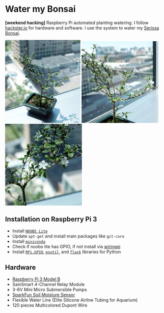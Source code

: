 # Water my Bonsai

**[weekend hacking]** Raspberry Pi automated planting watering. I follow [hackster.io](https://www.hackster.io/ben-eagan/raspberry-pi-automated-plant-watering-with-website-8af2dc)
for hardware and software. I use the system to water my [Serissa Bonsai](https://www.bonsaioutlet.com/serissa-bonsai-care/).

<p float="left">
  <img src="images/serissa.jpg" width="245" />
  <img src="images/trunk.jpg" width="250" />
  <img src="images/flower.jpg" width="250" />
</p>



## Installation on Raspberry Pi 3

- Install [`NOOBS Lite`](https://www.raspberrypi.org/downloads/noobs/)
- Update `apt-get` and install main packages like `git-core`
- Install [`miniconda`](http://www.aiminno.com/aimlab-docs/AIMRobot_BaseSetup.html#install-python)
- Check if noobs lite has GPIO, if not install via [wiringpi](http://www.aiminno.com/aimlab-docs/AIMRobot_BaseSetup.html#gpio)
- Install  [`RPi.GPIO`](https://pypi.org/project/RPi.GPIO/),
 [`psutil`](https://github.com/giampaolo/psutil), and [`flask`](https://github.com/pallets/flask) libraries for Python


## Hardware

- [Raspberry Pi 3 Model B](https://www.hackster.io/raspberry-pi/products/raspberry-pi-3-model-b)
- SainSmart 4-Channel Relay Module
- 3-6V Mini Micro Submersible Pumps
- [SparkFun Soil Moisture Sensor](https://www.hackster.io/sparkfun/products/sparkfun-soil-moisture-sensor-with-screw-terminals1)
- Flexible Water Line (Elite Silicone Airline Tubing for Aquarium)
- 120 pieces Multicolored Dupont Wire
